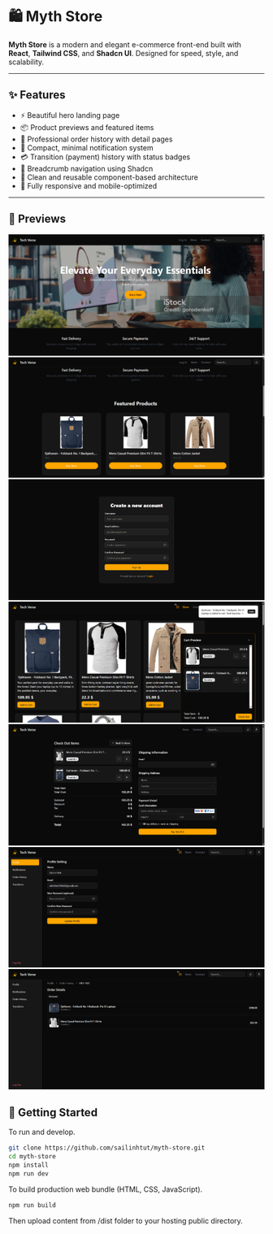 # 🛍️ Myth Store

**Myth Store** is a modern and elegant e-commerce front-end built with **React**, **Tailwind CSS**,
and **Shadcn UI**. Designed for speed, style, and scalability.

---

## ✨ Features

-    ⚡ Beautiful hero landing page
-    📦 Product previews and featured items
-    📃 Professional order history with detail pages
-    🔔 Compact, minimal notification system
-    💳 Transition (payment) history with status badges
-    🧭 Breadcrumb navigation using Shadcn
-    🧼 Clean and reusable component-based architecture
-    📱 Fully responsive and mobile-optimized

---

## 📸 Previews

![Landing Page](https://github.com/sailinhtut/myth-store/blob/main/preview/1.png)
![Landing Page](https://github.com/sailinhtut/myth-store/blob/main/preview/2.png)
![Landing Page](https://github.com/sailinhtut/myth-store/blob/main/preview/3.png)
![Landing Page](https://github.com/sailinhtut/myth-store/blob/main/preview/4.png)
![Landing Page](https://github.com/sailinhtut/myth-store/blob/main/preview/5.png)
![Landing Page](https://github.com/sailinhtut/myth-store/blob/main/preview/6.png)
![Landing Page](https://github.com/sailinhtut/myth-store/blob/main/preview/7.png)

## 🚀 Getting Started

To run and develop.

```bash
git clone https://github.com/sailinhtut/myth-store.git
cd myth-store
npm install
npm run dev
```

To build production web bundle (HTML, CSS, JavaScript).

```bash
npm run build
```
Then upload content from /dist folder to your hosting public directory.
